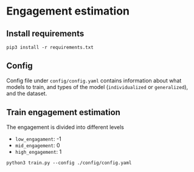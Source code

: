 # Engagement estimation

## Install requirements
```
pip3 install -r requirements.txt
```

## Config
Config file under `config/config.yaml` contains information about what models to train, 
and types of the model (`individualized` or `generalized`), and the dataset.

## Train engagement estimation
The engagement is divided into different levels 
* `low_engagament`: -1 
* `mid_engagement`: 0 
* `high_engagement`: 1

```
python3 train.py --config ./config/config.yaml
```
